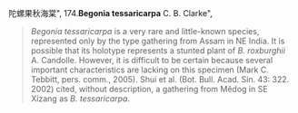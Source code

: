陀螺果秋海棠",
174.**Begonia tessaricarpa** C. B. Clarke",

> *Begonia tessaricarpa* is a very rare and little-known species, represented only by the type gathering from Assam in  NE India. It is possible that its holotype represents a stunted plant of *B. roxburghii* A. Candolle. However, it is difficult to be certain because several important characteristics are lacking on this specimen (Mark C. Tebbitt, pers. comm., 2005). Shui et al. (Bot. Bull. Acad. Sin. 43: 322. 2002) cited, without description, a gathering from Mêdog in SE Xizang as *B. tessaricarpa*.
